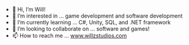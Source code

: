 - 👋 Hi, I’m Will!
- 👀 I’m interested in ... game development and software development
- 🌱 I’m currently learning ... C#, Unity, SQL, and .NET framework
- 💞️ I’m looking to collaborate on ... software and games!
- 📫 How to reach me ... www.willzstudios.com

<!---
willzstudios/willzstudios is a ✨ special ✨ repository because its `README.md` (this file) appears on your GitHub profile.
You can click the Preview link to take a look at your changes.
--->
